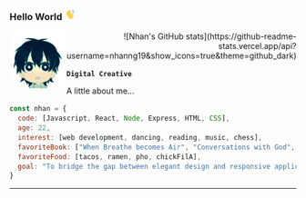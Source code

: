 ### Hello World <img src="waving.gif" width="20">

<div> <img align = "left" src="littledude.gif" width="100"> <div align = "right">![Nhan's GitHub stats](https://github-readme-stats.vercel.app/api?username=nhanng19&show_icons=true&theme=github_dark)</div> </div>

**`Digital Creative`**

A little about me...
```javascript
const nhan = {
  code: [Javascript, React, Node, Express, HTML, CSS],
  age: 22,
  interest: [web development, dancing, reading, music, chess],
  favoriteBook: ["When Breathe becomes Air", "Conversations with God", "Sapiens", "The Courage to be Disliked"],
  favoriteFood: [tacos, ramen, pho, chickFilA],
  goal: "To bridge the gap between elegant design and responsive application."
}
```
------------------



